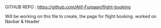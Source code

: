 GITHUB REPO : https://github.com/Atif-Furqaan/flight-booking

Will be working on this file to create, the page for flight booking.
worked on Navbar & Header
